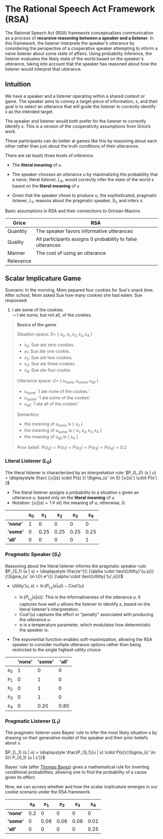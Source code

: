 # The Rational Speech Act Framework (RSA)

The Rational Speech Act (RSA) framework conceptualizes communication as a process of **recursive reasoning between a speaker and a listener**. In this framework, the listener interprets the speaker’s utterance by considering the perspective of a cooperative speaker attempting to inform a naive listener about some state of affairs. Using probability inference, the listener evaluates the likely state of the world based on the speaker's utterance, taking into account that the speaker has reasoned about how the listener would interpret that utterance. 

## Intuition

We have a speaker and a listener operating within a shared context or game. The speaker aims to convey a target piece of information, $s$, and their goal is to select an utterance that will guide the listener to correctly identify $s$ as the intended target.

The speaker and listener would both prefer for the listener to correctly identify $s$. This is a version of the cooperativity assumptions from Grice’s work.

These participants can do better at games like this by reasoning about each other rather than just about the truth conditions of their utterances. 

There are (at least) three levels of inference. 

- The **literal meaning** of $u$. 

- The speaker chooses an utterance $u$ by maximalizing the probability that a naive, literal listener, $L_0$, would correctly infer the state of the world $s$ based on the **literal meaning** of $u$
- Given that the speaker chose to produce $u$, the sophisticated, pragmatic listener, $L_1$, reasons about the pragmatic speaker, $S_1$, and infers $s$. 

Basic assumptions in RSA and their connections to Gricean Maxims

|  Grice  |  RSA   |
| ------- | -------|
| Quantity | The speaker favors informative utterances |
| Quality  | All participants assigns 0 probability to false utterances |
| Manner   | The cost of using an utterance |
| Relevance |   |

## Scalar Implicature Game 

Scenario: In the morning, Mom pepared four cookies for Sue's snack time. After school, Mom asked Sue how many cookies she had eaten. Sue responsed:
1. I ate some of the cookies. <br>
   $\leadsto$ I ate some, but not all, of the cookies. 

> **Basics of the game**
> 
> Situation space: $S =$ { $s_0, s_1, s_2, s_3, s_4$ }
> - $s_0$: Sue ate zero cookies.
> - $s_1$: Sue ate one cookie.
> - $s_2$: Sue ate two cookies.
> - $s_3$: Sue ate three cookies.
> - $s_4$: Sue ate four cookie.
>
> Utterance space: $U =$ { $u_{\text{none}}, u_{\text{some}}, u_{\text{all}}$ }
> - $u_{\text{none}}$: 'I ate none of the cookes.'
> - $u_{\text{some}}$: 'I ate some of the cookes'
> - $u_{\text{all}}$: 'I ate all of the cookes'
>
> Semantics:
> - the meaning of $u_{\text{none}}$ is { $s_0$ }
> - the meaning of $u_{\text{some}}$ is { $s_1, s_2, s_3, s_4$  }
> - the meaning of $u_{\text{all}}$ is { $s_4$ }
>
> Prior belief: $P(s_0) = P(s_1) = P(s_2) = P(s_3) = P(s_4) = 0.2$

### Literal Listener ($L_0$) 

The literal listener is characterized by an interpretation rule: $P_{L_0} (s | u) = \displaystyle \frac{ ⟦u⟧(s) \cdot P(s) }{ \Sigma_{s' \in S} ⟦u⟧(s') \cdot P(s')  }$

- The literal listener assigns a probability to a situation $s$ given an utterance $u$, based only on the **literal meaning** of $u$. 
- Notation: $⟦u⟧(s) = 1$ if $s \in$ the meaning of $u$; otherwise, 0. 

|       | $s_0$ | $s_1$     | $s_2$ | $s_3$ | $s_4$ |
|-------|-------|-----------|-------|-------| ------|
|   **'none'**   |   1   |     0      |   0      |   0      |     0    |
|   **'some'**   |   0   |     0.25   |   0.25   |   0.25   |     0.25     |  
|   **'all'**   |  0   |     0     |   0   |  0   |     1     |   

### Pragmatic Speaker ($S_1$)

Reasoning about the literal listener informs the pragmatic speaker rule: $P_{S_1} (u | s) = \displaystyle \frac{e^{{\ }\alpha \cdot \text{Utility}'(u,s)}}{\Sigma_{u' \in U}\ e^{{\ }\alpha \cdot \text{Utility}'(u',s)}}$

- $\text{Utility}'(u,s) = \ln (P_{L_0}(s|u)) - \text{Cost}'(u)$
  
  - $\ln (P_{L_0}(s|u))$: This is the informativeness of the utterance $u$. It captures how well $u$ allows the listener to identify $s$, based on the literal listener's interpretation.
  - $\text{Cost}'(u)$ captures the effort or "penalty" associated with producing the utterance $u$.
  - $\alpha$ is a temperature parameter, which modulates how deterministic the speaker is.

- The exponential function enables soft-maximization, allowing the RSA speaker to consider multiple utterance options rather than being restricted to the single highest-utility choice.  

|       | **'none'** | **'some'**     | **'all'** | 
|-------|-------|-----------|-------|
|    $s_0$  |   1   |     0      |   0      |   
|    $s_1$   |   0   |    1   |   0   |     
|    $s_2$   |  0   |     1     |   0   |  
|    $s_3$   |  0   |     1     |   0   |
|    $s_4$   |  0   |     0.20   |   0.80   |

### Pragmatic Listener ($L_1$)

The pragmatic listener uses Bayes’ rule to infer the most likely situation $s$ by drawing on their generative model of the speaker and their prior beliefs about $s$. 

$P_{L_1} (s | u) = \displaystyle \frac{P_{S_1}(u | s) \cdot P(s)}{\Sigma_{s' \in S}\ P_{S_1} (u | s')}$

Bayes' rule (after [Thomas Bayes](https://en.wikipedia.org/wiki/Thomas_Bayes)) gives a mathematical rule for inverting conditional probabilities, allowing one to find the probability of a cause given its effect. 

Now, we can access whether and how the scalar implicature emerges in our cookie scenario under the RSA framework. 

|       | $s_0$ | $s_1$     | $s_2$ | $s_3$ | $s_4$ |
|-------|-------|-----------|-------|-------| ------|
|   **'none'**   |   0.2   |     0      |   0      |   0      |     0    |
|   **'some'**   |   0   |     0.06   |   0.06   |   0.06   |     0.01     |  
|   **'all'**   |  0   |     0     |   0   |  0   |     0.25     |


